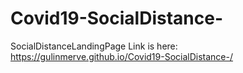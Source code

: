 # Covid19-SocialDistance-
SocialDistanceLandingPage
Link is here:
https://gulinmerve.github.io/Covid19-SocialDistance-/
